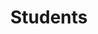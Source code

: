 ---
layout: profiles
permalink: /students/
title: Students
description: Profiles of undergraduate and graduate students who finished capstone, master project, or thesis under my supervision.
nav: true
nav_order: 7

profiles:
  - align: left
    image: profiles/nate-miller.jpg
    content: about_nate-miller.md
    image_circular: false 
    more_info: >
  - align: right
    image: profiles/trevor-ouma.jpg
    content: about_trevor-ouma.md
    image_circular: false 
    more_info: >
  - align: left
    image: profiles/nathan-katzman.jpeg
    content: about_nathan-katzman.md
    image_circular: false 
    more_info: >
---
